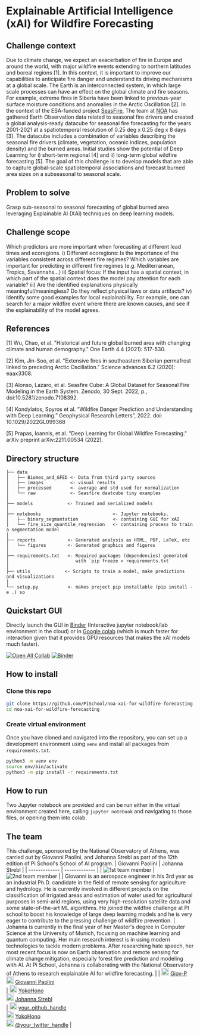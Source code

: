# Explainable Artificial Intelligence (xAI) for Wildfire Forecasting

## Challenge context
Due to climate change, we expect an exacerbation of fire in Europe and around the world, with major wildfire events extending to northern latitudes and boreal regions [1]. In this context, it is important to improve our capabilities to anticipate fire danger and understand its driving mechanisms at a global scale. The Earth is an interconnected system, in which large scale processes can have an effect on the global climate and fire seasons. For example, extreme fires in Siberia have been linked to previous-year surface moisture conditions and anomalies in the Arctic Oscillation [2]. In the context of the ESA-funded project [SeasFire](https://seasfire.hua.gr/), The team at [NOA](http://orionlab.space.noa.gr/) has gathered Earth Observation data related to seasonal fire drivers and created a global analysis-ready datacube for seasonal fire forecasting for the years 2001-2021 at a spatiotemporal resolution of 0.25 deg x 0.25 deg x 8 days [3]. The datacube includes a combination of variables describing the seasonal fire drivers (climate, vegetation, oceanic indices, population density) and the burned areas. Initial studies show the potential of Deep Learning for i) short-term regional [4] and ii) long-term global wildfire forecasting [5]. The goal of this challenge is to develop models that are able to capture global-scale spatiotemporal associations and forecast burned area sizes on a subseasonal to seasonal scale.

## Problem to solve
Grasp sub-seasonal to seasonal forecasting of global burned area leveraging Explainable AI (XAI) techniques on deep learning models.

## Challenge scope
Which predictors are more important when forecasting at different lead times and ecoregions.
i) Different ecoregions: Is the importance of the variables consistent across different fire regimes? Which variables are important for predicting in different fire regimes (e.g. Mediterranean, Tropics, Savannahs…)
ii) Spatial focus: If the input has a spatial context, in which part of the spatial context does the model pay attention for each variable?
iii) Are the identified explanations physically meaningful/meaningless? Do they reflect physical laws or data artifacts?
iv) Identify some good examples for local explainability. For example, one can search for a major wildfire event where there are known causes, and see if the explainability of the model agrees.

## References
[1] Wu, Chao, et al. "Historical and future global burned area with changing climate and human demography." One Earth 4.4 (2021): 517-530.

[2] Kim, Jin-Soo, et al. "Extensive fires in southeastern Siberian permafrost linked to preceding Arctic Oscillation." Science advances 6.2 (2020): eaax3308.

[3] Alonso, Lazaro, et al. Seasfire Cube: A Global Dataset for Seasonal Fire Modeling in the Earth System. Zenodo, 30 Sept. 2022, p., doi:10.5281/zenodo.7108392.

[4] Kondylatos, Spyros et al. “Wildfire Danger Prediction and Understanding with Deep Learning.” Geophysical Research Letters”, 2022.  doi: 10.1029/2022GL099368

[5] Prapas, Ioannis, et al. "Deep Learning for Global Wildfire Forecasting." arXiv preprint arXiv:2211.00534 (2022).


## Directory structure

```
├── data
│   ├── Biomes_and_GFED <- Data from third party sources
│   ├── images          <- visual results
│   ├── processed       <- average and std used for normalization
│   └── raw             <- Seasfire daatcube tiny examples
│
├── models             <- Trained and serialized models
│
├── notebooks                           <- Jupyter notebooks.
│   ├── binary_segmantation             <- containing GUI for xAI
│   └── fire_size_quantile_regression   <- containing process to train a segmentation model
│
├── reports            <- Generated analysis as HTML, PDF, LaTeX, etc
│   └── figures        <- Generated graphics and figures
│
├── requirements.txt   <- Required packages (dependencies) generated 
│                         with `pip freeze > requirements.txt`
│
├── utils             <- Scripts to train a model, make predictions and visualizations
│
└── setup.py           <- makes project pip installable (pip install -e .) so 
```

## Quickstart GUI

Directly launch the GUI in [Binder](https://mybinder.readthedocs.io) (Interactive jupyter notebook/lab environment in the cloud) or in [Google colab](https://research.google.com/colaboratory/faq.html) (which is much faster for interaction given that it provides GPU resources that makes the xAI models much faster).

[![Open All Collab](https://colab.research.google.com/assets/colab-badge.svg)](https://colab.research.google.com/drive/1tMLrn1UdgDSnZHpH3Gsr_tOinuWcPiOj?usp=sharing)
[![Binder](https://mybinder.org/badge_logo.svg)](https://mybinder.org/v2/gh/PiSchool/noa-xai-for-wildfire-forecasting/build_binder?labpath=voila%2Frender%2Fmain%2Fnotebooks%2Fbinary_segmentation%2FGUI_Segmentation_Interpret.ipynb)

## How to install
### Clone this repo

```bash
git clone https://github.com/PiSchool/noa-xai-for-wildfire-forecasting.git
cd noa-xai-for-wildfire-forecasting
```
### Create virtual environment
Once you have cloned and navigated into the repository, you can set up a development environment using `venv` and install all packages from `requirements.txt`.

```bash
python3 -m venv env
source env/bin/activate
python3 -m pip install -r requirements.txt
```

## How to run
Two Jupyter notebook are provided and can be run either in the virtual environment created here, calling `jupyter notebook` and navigating to those files, or opening them into colab.

## The team
This challenge, sponsored by the National Observatory of Athens, was carried out by Giovanni Paolini, and Johanna Strebl as part of the 12th edition of Pi School's School of AI program.
| Giovanni Paolini  | Johanna Strebl | 
| ------------- | ------------- | 
| ![1st team member](https://avatars.githubusercontent.com/u/73278942?v=4) | ![2nd team member](https://media.licdn.com/dms/image/C5603AQEMeBfjHTRBoQ/profile-displayphoto-shrink_800_800/0/1593677172106?e=1686787200&v=beta&t=gwLL1-rT8uTbDGDKomUJlJ8qXGHDddgSun0If5msx9U) | 
| Giovanni is an aerospace engineer in his 3rd year as an industrial Ph.D. candidate in the field of remote sensing for agriculture and hydrology. He is currently involved in different projects on the classification of irrigated areas and estimation of water used for agricultural purposes in semi-arid regions, using very high-resolution satellite data and some state-of-the-art ML algorithms. He joined the wildfire challenge at PI school to boost his knowledge of large deep learning models and he is very eager to contribute to the pressing challenge of wildfire prevention. | Johanna is currently in the final year of her Master's degree in Computer Science at the University of Munich, focusing on machine learning and quantum computing. Her main research interest is in using modern technologies to tackle modern problems. After researching hate speech, her most recent focus is now on Earth observation and remote sensing for climate change mitigation, especially forest fire prediction and modeling with AI. At Pi School, Johanna is collaborating with the National Observatory of Athens to research explainable AI for wildfire forecasting. | 
| <img src="https://camo.githubusercontent.com/b079fe922f00c4b86f1b724fbc2e8141c468794ce8adbc9b7456e5e1ad09c622/68747470733a2f2f6564656e742e6769746875622e696f2f537570657254696e7949636f6e732f696d616765732f7376672f6769746875622e737667" width="20"> [Giov-P](https://github.com/Giov-P)<br/> <img src="https://camo.githubusercontent.com/c8a9c5b414cd812ad6a97a46c29af67239ddaeae08c41724ff7d945fb4c047e5/68747470733a2f2f6564656e742e6769746875622e696f2f537570657254696e7949636f6e732f696d616765732f7376672f6c696e6b6564696e2e737667" width="20"> [Giovanni Paolini](https://www.linkedin.com/in/giovanni-paolini/)<br/> | <img src="https://camo.githubusercontent.com/b079fe922f00c4b86f1b724fbc2e8141c468794ce8adbc9b7456e5e1ad09c622/68747470733a2f2f6564656e742e6769746875622e696f2f537570657254696e7949636f6e732f696d616765732f7376672f6769746875622e737667" width="20"> [YokoHono](https://github.com/YokoHono)<br/> <img src="https://camo.githubusercontent.com/c8a9c5b414cd812ad6a97a46c29af67239ddaeae08c41724ff7d945fb4c047e5/68747470733a2f2f6564656e742e6769746875622e696f2f537570657254696e7949636f6e732f696d616765732f7376672f6c696e6b6564696e2e737667" width="20"> [Johanna Strebl](https://www.linkedin.com/in/johanna-strebl/)<br/> | <img src="https://camo.githubusercontent.com/b079fe922f00c4b86f1b724fbc2e8141c468794ce8adbc9b7456e5e1ad09c622/68747470733a2f2f6564656e742e6769746875622e696f2f537570657254696e7949636f6e732f696d616765732f7376672f6769746875622e737667" width="20"> [your_github_handle](https://github.com/your_github_handle)<br/> <img src="https://camo.githubusercontent.com/c8a9c5b414cd812ad6a97a46c29af67239ddaeae08c41724ff7d945fb4c047e5/68747470733a2f2f6564656e742e6769746875622e696f2f537570657254696e7949636f6e732f696d616765732f7376672f6c696e6b6564696e2e737667" width="20"> [YokoHono](https://linkedin.com/in/your_linkedin)<br/> <img src="https://camo.githubusercontent.com/35b0b8bfbd8840f35607fb56ad0a139047fd5d6e09ceb060c5c6f0a5abd1044c/68747470733a2f2f6564656e742e6769746875622e696f2f537570657254696e7949636f6e732f696d616765732f7376672f747769747465722e737667" width="20"> [@your_twitter_handle](https://twitter.com/your_twitter_handle) |
